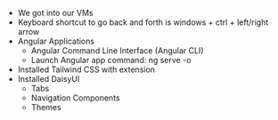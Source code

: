 - We got into our VMs
- Keyboard shortcut to go back and forth is windows + ctrl + left/right arrow
- Angular Applications
	- Angular Command Line Interface (Angular CLI)
	- Launch Angular app command: ng serve -o
- Installed Tailwind CSS with extension
- Installed DaisyUI
	- Tabs
	- Navigation Components
	- Themes
